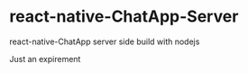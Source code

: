 # react-native-ChatApp-Server
react-native-ChatApp server side build with nodejs 


Just an expirement
